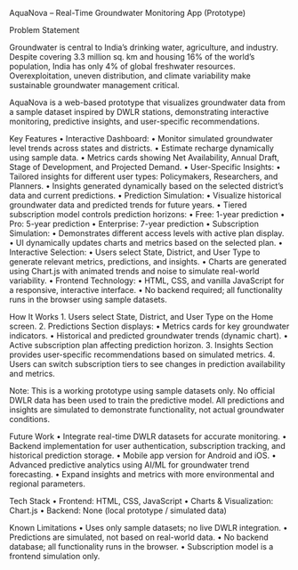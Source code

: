 AquaNova – Real-Time Groundwater Monitoring App (Prototype)

Problem Statement

Groundwater is central to India’s drinking water, agriculture, and industry. Despite covering 3.3 million sq. km and housing 16% of the world’s population, India has only 4% of global freshwater resources. Overexploitation, uneven distribution, and climate variability make sustainable groundwater management critical.

AquaNova is a web-based prototype that visualizes groundwater data from a sample dataset inspired by DWLR stations, demonstrating interactive monitoring, predictive insights, and user-specific recommendations.

Key Features
	•	Interactive Dashboard:
	•	Monitor simulated groundwater level trends across states and districts.
	•	Estimate recharge dynamically using sample data.
	•	Metrics cards showing Net Availability, Annual Draft, Stage of Development, and Projected Demand.
	•	User-Specific Insights:
	•	Tailored insights for different user types: Policymakers, Researchers, and Planners.
	•	Insights generated dynamically based on the selected district’s data and current predictions.
	•	Prediction Simulation:
	•	Visualize historical groundwater data and predicted trends for future years.
	•	Tiered subscription model controls prediction horizons:
	•	Free: 1-year prediction
	•	Pro: 5-year prediction
	•	Enterprise: 7-year prediction
	•	Subscription Simulation:
	•	Demonstrates different access levels with active plan display.
	•	UI dynamically updates charts and metrics based on the selected plan.
	•	Interactive Selection:
	•	Users select State, District, and User Type to generate relevant metrics, predictions, and insights.
	•	Charts are generated using Chart.js with animated trends and noise to simulate real-world variability.
	•	Frontend Technology:
	•	HTML, CSS, and vanilla JavaScript for a responsive, interactive interface.
	•	No backend required; all functionality runs in the browser using sample datasets.

How It Works
	1.	Users select State, District, and User Type on the Home screen.
	2.	Predictions Section displays:
	•	Metrics cards for key groundwater indicators.
	•	Historical and predicted groundwater trends (dynamic chart).
	•	Active subscription plan affecting prediction horizon.
	3.	Insights Section provides user-specific recommendations based on simulated metrics.
	4.	Users can switch subscription tiers to see changes in prediction availability and metrics.

Note: This is a working prototype using sample datasets only. No official DWLR data has been used to train the predictive model. All predictions and insights are simulated to demonstrate functionality, not actual groundwater conditions.

Future Work
	•	Integrate real-time DWLR datasets for accurate monitoring.
	•	Backend implementation for user authentication, subscription tracking, and historical prediction storage.
	•	Mobile app version for Android and iOS.
	•	Advanced predictive analytics using AI/ML for groundwater trend forecasting.
	•	Expand insights and metrics with more environmental and regional parameters.

Tech Stack
	•	Frontend: HTML, CSS, JavaScript
	•	Charts & Visualization: Chart.js
	•	Backend: None (local prototype / simulated data)

Known Limitations
	•	Uses only sample datasets; no live DWLR integration.
	•	Predictions are simulated, not based on real-world data.
	•	No backend database; all functionality runs in the browser.
	•	Subscription model is a frontend simulation only.
   
